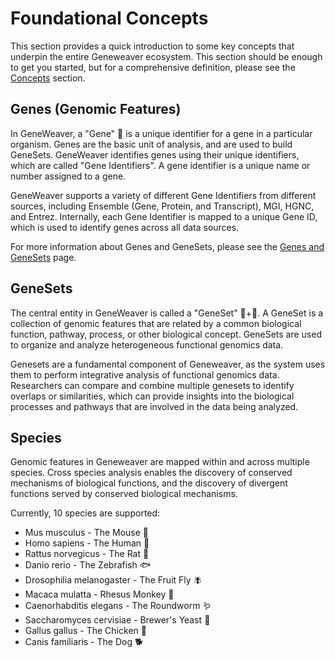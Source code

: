 # Foundational Concepts
This section provides a quick introduction to some key concepts that underpin the entire
Geneweaver ecosystem. This section should be enough to get you started, but for a 
comprehensive definition, please see the [Concepts](../concepts/index.md) section.

## Genes (Genomic Features) 
In GeneWeaver, a "Gene" 🧬 is a unique identifier for a gene in a particular organism. 
Genes are the basic unit of analysis, and are used to build GeneSets. GeneWeaver 
identifies genes using their unique identifiers, which are called "Gene Identifiers".
A gene identifier is a unique name or number assigned to a gene. 

GeneWeaver supports a variety of different Gene Identifiers from different sources,
including Ensemble (Gene, Protein, and Transcript), MGI, HGNC, and Entrez. Internally,
each Gene Identifier is mapped to a unique Gene ID, which is used to identify genes
across all data sources.

For more information about Genes and GeneSets, please see the
[Genes and GeneSets](../concepts/genes-and-genesets.md) page.

## GeneSets 
The central entity in GeneWeaver is called a "GeneSet" 🧬+📂. A GeneSet  is a collection
of genomic features that are related by a common biological function, pathway, process, 
or other biological concept. GeneSets are used to organize and analyze heterogeneous 
functional genomics data.

Genesets are a fundamental component of Geneweaver, as the system uses them to perform 
integrative analysis of functional genomics data. Researchers can compare and combine 
multiple genesets to identify overlaps or similarities, which can provide insights into 
the biological processes and pathways that are involved in the data being analyzed.

## Species
Genomic features in Geneweaver are mapped within and across multiple species. Cross 
species analysis enables the discovery of conserved mechanisms of biological functions, 
and the discovery of divergent functions served by conserved biological mechanisms.

Currently, 10 species are supported:

- Mus musculus - The Mouse 🐁
- Homo sapiens - The Human 🧍
- Rattus norvegicus - The Rat 🐀
- Danio rerio - The Zebrafish 🐟
- Drosophilia melanogaster - The Fruit Fly 🪰
- Macaca mulatta - Rhesus Monkey 🐒 
- Caenorhabditis elegans - The Roundworm 🪱
- Saccharomyces cervisiae - Brewer's Yeast 🍺
- Gallus gallus - The Chicken 🐓
- Canis familiaris - The Dog 🐕